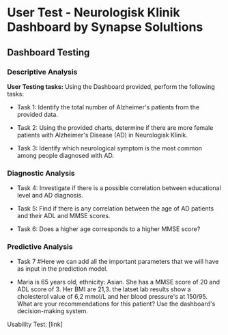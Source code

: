 # User Test - Neurologisk Klinik Dashboard by Synapse Solultions

## Dashboard Testing

### Descriptive Analysis

**User Testing tasks:**
Using the Dashboard provided, perform the following tasks:

- Task 1: Identify the total number of Alzheimer's patients from the provided data.

- Task 2: Using the provided charts, determine if there are more female patients with Alzheimer's Disease (AD) in Neurologisk Klinik.

- Task 3: Identify which neurological symptom is the most common among people diagnosed with AD.

### Diagnostic Analysis 
- Task 4: Investigate if there is a possible correlation between educational level and AD diagnosis.

- Task 5: Find if there is any correlation between the age of AD patients and their ADL and MMSE scores.

- Task 6: Does a higher age corresponds to a higher MMSE score?

### Predictive Analysis
- Task 7
#Here we can add all the important parameters that we will have as input in the prediction model.

- Maria is 65 years old, ethnicity: Asian. She has a MMSE score of 20 and ADL score of 3. Her BMI are 21,3. the latset lab results show a cholesterol value of 6,2 mmol/L and her blood pressure's at 150/95. What are your recommendations for this patient? Use the dashboard's decision-making system.

Usability Test: [link]
